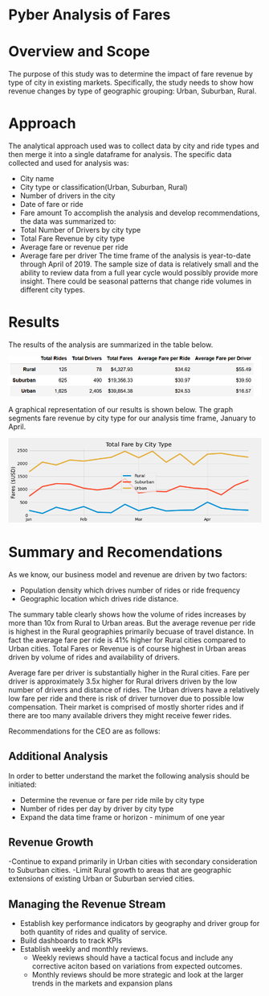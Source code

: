 # Pyber Analysis of Fares

# Overview and Scope
The purpose of this study was to determine the impact of fare revenue by type of city in existing markets.  Specifically, the study needs to show how revenue changes by type of geographic grouping: Urban, Suburban, Rural.  

# Approach
The analytical approach used was to collect data by city and ride types and then merge it into a single dataframe for analysis.  The specific data collected and used for analysis was:
- City name
- City type or classification(Urban, Suburban, Rural)
- Number of drivers in the city
- Date of fare or ride
- Fare amount
To accomplish the analysis and develop recommendations, the data was summarized to:
- Total Number of Drivers by city type
- Total Fare Revenue by city type
- Average fare or revenue per ride
- Average fare per driver
The time frame of the analysis is year-to-date through April of 2019.  The sample size of data is relatively small and the ability to review data from a full year cycle would possibly provide more insight.  There could be seasonal patterns that change ride volumes in different city types.

# Results

The results of the analysis are summarized in the table below.

<img src="Resources/Table of Fare Drivers.png" alt="Resources/Table of Fare Drivers.png" width="1000" >

A graphical representation of our results is shown below.  The graph segments fare revenue by city type for our analysis time frame, January to April.

<img src="analysis/Pyber Challenge Fare by City Type.png" alt="analysis/Pyber Challenge Fare by City Type.png" width="1000">

# Summary and Recomendations
As we know, our business model and revenue are driven by two factors:
- Population density which drives number of rides or ride frequency
- Geographic location which drives ride distance.

The summary table clearly shows how the volume of rides increases by more than 10x from Rural to Urban areas.  But the average revenue per ride is highest in the Rural geographies primarily becuase of travel distance.  In fact the average fare per ride is 41% higher for Rural cities compared to Urban cities.  Total Fares or Revenue is of course highest in Urban areas driven by volume of rides and availability of drivers. 

Average fare per driver is substantially higher in the Rural cities.  Fare per driver is approximately 3.5x higher for Rural drivers driven by the low number of drivers and distance of rides.  The Urban drivers have a relatively low fare per ride and there is risk of driver turnover due to possible low compensation.  Their market is comprised of mostly shorter rides and if there are too many available drivers they might receive fewer rides.

Recommendations for the CEO are as follows:
## Additional Analysis
In order to better understand the market the following analysis should be initiated:
- Determine the revenue or fare per ride mile by city type
- Number of rides per day by driver by city type
- Expand the data time frame or horizon - minimum of one year 

## Revenue Growth
-Continue to expand primarily in Urban cities with secondary consideration to Suburban cities.
-Limit Rural growth to areas that are geographic extensions of existing Urban or Suburban servied cities.

##  Managing the Revenue Stream
- Establish key performance indicators by geography and driver group for both quantity of rides and quality of service.
- Build dashboards to track KPIs
- Establish weekly and monthly reviews.  
  - Weekly reviews should have a tactical focus and include any corrective aciton based on variations from expected outcomes.
  - Monthly reviews should be more strategic and look at the larger trends in the markets and expansion plans

